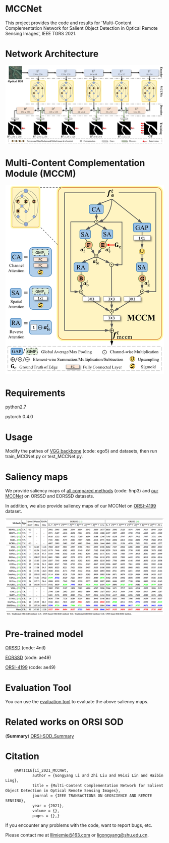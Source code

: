 # MCCNet
   This project provides the code and results for 'Multi-Content Complementation Network for Salient Object Detection in Optical Remote Sensing Images', IEEE TGRS 2021.
 
 
# Network Architecture
   <div align=center>
   <img src="https://github.com/MathLee/MCCNet/blob/main/images/MCCNet.png">
   </div>
   
# Multi-Content Complementation Module (MCCM)
   <div align=center>
   <img src="https://github.com/MathLee/MCCNet/blob/main/images/MCCM.png">
   </div> 
   
   
# Requirements
   python2.7
   
   pytorch 0.4.0
   

# Usage

Modify the pathes of [VGG backbone](https://pan.baidu.com/s/1YQxKZ-y2C4EsqrgKNI7qrw) (code: ego5) and datasets, then run train_MCCNet.py or test_MCCNet.py.


# Saliency maps
   We provide saliency maps of [all compared methods](https://pan.baidu.com/s/1TP6An1VWygGUy4uvojL0bg) (code: 5np3) and [our MCCNet]() on ORSSD and EORSSD datasets.
   
   In addition, we also provide saliency maps of our MCCNet on [ORSI-4199](https://github.com/wchao1213/ORSI-SOD) dataset.
   
   ![Image](https://github.com/MathLee/MCCNet/blob/main/images/table.png)
   
   
# Pre-trained model
[ORSSD](https://pan.baidu.com/s/1h5TqkeE3HatcRWVm7HmYZg) (code: 4ntl)

[EORSSD](https://pan.baidu.com/s/10-9G2zd7UCOf-b8Th0z4EQ) (code: ae49)

[ORSI-4199](https://github.com/wchao1213/ORSI-SOD) (code: ae49)

   
# Evaluation Tool
   You can use the [evaluation tool](http://dpfan.net/d3netbenchmark/) to evaluate the above saliency maps.


# Related works on ORSI SOD

   (**Summary**) [ORSI-SOD_Summary](https://github.com/MathLee/ORSI-SOD_Summary)
   
# Citation
        @ARTICLE{Li_2021_MCCNet,
                author = {Gongyang Li and Zhi Liu and Weisi Lin and Haibin Ling},
                title = {Multi-Content Complementation Network for Salient Object Detection in Optical Remote Sensing Images},
                journal = {IEEE TRANSACTIONS ON GEOSCIENCE AND REMOTE SENSING},
                year = {2021},
                volume = {},
                pages = {},}
                
                
If you encounter any problems with the code, want to report bugs, etc.

Please contact me at lllmiemie@163.com or ligongyang@shu.edu.cn.
